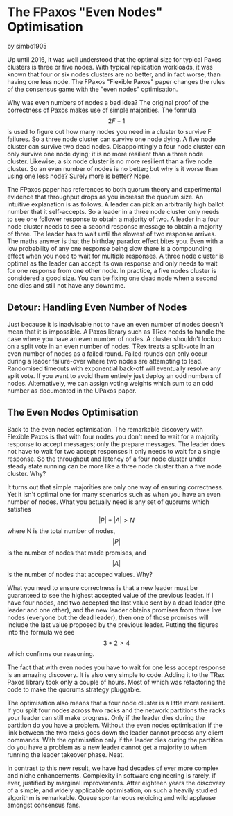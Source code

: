 # The FPaxos "Even Nodes" Optimisation

by simbo1905

Up until 2016, it was well understood that the optimal size for typical Paxos clusters is three or five nodes. With typical replication workloads, it was known that four or six nodes clusters are no better, and in fact worse, than having one less node. The FPaxos "Flexible Paxos" paper changes the rules of the consensus game with the "even nodes" optimisation.

Why was even numbers of nodes a bad idea? The original proof of the correctness of Paxos makes use of simple majorities. The formula $$2F+1$$ is used to figure out how many nodes you need in a cluster to survive F failures. So a three node cluster can survive one node dying. A five node cluster can survive two dead nodes. Disappointingly a four node cluster can only survive one node dying; it is no more resilient than a three node cluster. Likewise, a six node cluster is no more resilient than a five node cluster. So an even number of nodes is no better; but why is it worse than using one less node? Surely more is better? Nope.

The FPaxos paper has references to both quorum theory and experimental evidence that throughput drops as you increase the quorum size. An intuitive explanation is as follows. A leader can pick an arbitrarily high ballot number that it self-accepts. So a leader in a three node cluster only needs to see one follower response to obtain a majority of two. A leader in a four node cluster needs to see a second response message to obtain a majority of three. The leader has to wait until the slowest of two response arrives. The maths answer is that the birthday paradox effect bites you. Even with a low probability of any one response being slow there is a compounding effect when you need to wait for multiple responses. A three node cluster is optimal as the leader can accept its own response and only needs to wait for one response from one other node. In practice, a five nodes cluster is considered a good size. You can be fixing one dead node when a second one dies and still not have any downtime.

## Detour: Handling Even Number of Nodes

Just because it is inadvisable not to have an even number of nodes doesn't mean that it is impossible. A Paxos library such as TRex needs to handle the case where you have an even number of nodes. A cluster shouldn't lockup on a split vote in an even number of nodes. TRex treats a split-vote in an even number of nodes as a failed round. Failed rounds can only occur during a leader failure-over where two nodes are attempting to lead. Randomised timeouts with exponential back-off will eventually resolve any split vote. If you want to avoid them entirely just deploy an odd numbers of nodes. Alternatively, we can assign voting weights which sum to an odd number as documented in the UPaxos paper.

## The Even Nodes Optimisation

Back to the even nodes optimisation. The remarkable discovery with Flexible Paxos is that with four nodes you don't need to wait for a majority response to accept messages; only the prepare messages. The leader does not have to wait for two accept responses it only needs to wait for a single response. So the throughput and latency of a four node cluster under steady state running can be more like a three node cluster than a five node cluster. Why?

It turns out that simple majorities are only one way of ensuring correctness. Yet it isn't optimal one for many scenarios such as when you have an even number of nodes. What you actually need is any set of quorums which satisfies $$|P|+|A|>N$$ where N is the total number of nodes, $$|P|$$ is the number of nodes that made promises, and $$|A|$$ is the number of nodes that acceped values. Why?

What you need to ensure correctness is that a new leader must be guaranteed to see the highest accepted value of the previous leader. If I have four nodes, and two accepted the last value sent by a dead leader (the leader and one other), and the new leader obtains promises from three live nodes (everyone but the dead leader), then one of those promises will include the last value proposed by the previous leader. Putting the figures into the formula we see $$3 + 2 > 4$$ which confirms our reasoning.

The fact that with even nodes you have to wait for one less accept response is an amazing discovery. It is also very simple to code. Adding it to the TRex Paxos library took only a couple of hours. Most of which was refactoring the code to make the quorums strategy pluggable.

The optimisation also means that a four node cluster is a little more resilient. If you split four nodes across two racks and the network partitions the racks your leader can still make progress. Only if the leader dies during the partition do you have a problem. Without the even nodes optimisation if the link between the two racks goes down the leader cannot process any client commands. With the optimisation only if the leader dies during the partition do you have a problem as a new leader cannot get a majority to when running the leader takeover phase. Neat.

In contrast to this new result, we have had decades of ever more complex and niche enhancements. Complexity in software engineering is rarely, if ever, justified by marginal improvements. After eighteen years the discovery of a simple, and widely applicable optimisation, on such a heavily studied algorithm is remarkable. Queue spontaneous rejoicing and wild applause amongst consensus fans.

